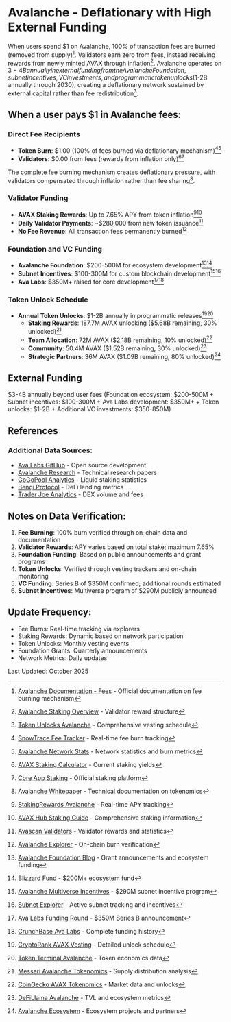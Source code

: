 # Avalanche - Deflationary with High External Funding

When users spend $1 on Avalanche, 100% of transaction fees are burned (removed from supply)[^1]. Validators earn zero from fees, instead receiving rewards from newly minted AVAX through inflation[^2]. Avalanche operates on $3-4B annually in external funding from the Avalanche Foundation, subnet incentives, VC investments, and programmatic token unlocks ($1-2B annually through 2030), creating a deflationary network sustained by external capital rather than fee redistribution[^3].

## When a user pays $1 in Avalanche fees:

### Direct Fee Recipients
- **Token Burn**: $1.00 (100% of fees burned via deflationary mechanism)[^4][^5]
- **Validators**: $0.00 from fees (rewards from inflation only)[^6][^7]

The complete fee burning mechanism creates deflationary pressure, with validators compensated through inflation rather than fee sharing[^8].

### Validator Funding
- **AVAX Staking Rewards**: Up to 7.65% APY from token inflation[^9][^10]
- **Daily Validator Payments**: ~$280,000 from new token issuance[^11]
- **No Fee Revenue**: All transaction fees permanently burned[^12]

### Foundation and VC Funding
- **Avalanche Foundation**: $200-500M for ecosystem development[^13][^14]
- **Subnet Incentives**: $100-300M for custom blockchain development[^15][^16]
- **Ava Labs**: $350M+ raised for core development[^17][^18]

### Token Unlock Schedule
- **Annual Token Unlocks**: $1-2B annually in programmatic releases[^19][^20]
  - **Staking Rewards**: 187.7M AVAX unlocking ($5.68B remaining, 30% unlocked)[^21]
  - **Team Allocation**: 72M AVAX ($2.18B remaining, 10% unlocked)[^22]
  - **Community**: 50.4M AVAX ($1.52B remaining, 30% unlocked)[^23]
  - **Strategic Partners**: 36M AVAX ($1.09B remaining, 80% unlocked)[^24]

## External Funding

$3-4B annually beyond user fees (Foundation ecosystem: $200-500M + Subnet incentives: $100-300M + Ava Labs development: $350M+ + Token unlocks: $1-2B + Additional VC investments: $350-850M)

## References

[^1]: [Avalanche Documentation - Fees](https://build.avax.network/docs/builderkit/components/transactions) - Official documentation on fee burning mechanism

[^2]: [Avalanche Staking Overview](https://support.avax.network/en/articles/6158840-what-is-staking) - Validator reward structure

[^3]: [Token Unlocks Avalanche](https://tokenomist.ai/avalanche-2) - Comprehensive vesting schedule

[^4]: [SnowTrace Fee Tracker](https://snowtrace.io/) - Real-time fee burn tracking

[^5]: [Avalanche Network Stats](https://stats.avax.network/) - Network statistics and burn metrics

[^6]: [AVAX Staking Calculator](https://www.stakingrewards.com/earn/avalanche/) - Current staking yields

[^7]: [Core App Staking](https://core.app/en/stake/) - Official staking platform

[^8]: [Avalanche Whitepaper](https://www.avalabs.org/whitepapers) - Technical documentation on tokenomics

[^9]: [StakingRewards Avalanche](https://www.stakingrewards.com/earn/avalanche/) - Real-time APY tracking

[^10]: [AVAX Hub Staking Guide](https://hub.avax.network/staking) - Comprehensive staking information

[^11]: [Avascan Validators](https://avascan.info/staking/validators) - Validator rewards and statistics

[^12]: [Avalanche Explorer](https://explorer.avax.network/) - On-chain burn verification

[^13]: [Avalanche Foundation Blog](https://www.avax.network/blog) - Grant announcements and ecosystem funding

[^14]: [Blizzard Fund](https://www.avalabs.org/blizzard) - $200M+ ecosystem fund

[^15]: [Avalanche Multiverse Incentives](https://medium.com/avalancheavax/avalanche-foundation-launches-avalanche-multiverse-an-up-to-290m-incentive-program-to-accelerate-c815ac5692c7) - $290M subnet incentive program

[^16]: [Subnet Explorer](https://subnets.avax.network/) - Active subnet tracking and incentives

[^17]: [Ava Labs Funding Round](https://www.avalabs.org/press) - $350M Series B announcement

[^18]: [CrunchBase Ava Labs](https://www.crunchbase.com/organization/ava-labs) - Complete funding history

[^19]: [CryptoRank AVAX Vesting](https://cryptorank.io/price/avalanche/vesting) - Detailed unlock schedule

[^20]: [Token Terminal Avalanche](https://tokenterminal.com/terminal/projects/avalanche) - Token economics data

[^21]: [Messari Avalanche Tokenomics](https://messari.io/project/avalanche) - Supply distribution analysis

[^22]: [CoinGecko AVAX Tokenomics](https://www.coingecko.com/en/coins/avalanche) - Market data and unlocks

[^23]: [DeFiLlama Avalanche](https://defillama.com/chain/Avalanche) - TVL and ecosystem metrics

[^24]: [Avalanche Ecosystem](https://ecosystem.avax.network/) - Ecosystem projects and partners

[^25]: [Dune Analytics Avalanche](https://dune.com/queries/352561/672496) - On-chain analytics

[^26]: [The Block Avalanche Data](https://www.theblock.co/data/on-chain-metrics/avalanche) - Network metrics

[^27]: [CryptoQuant AVAX](https://cryptoquant.com/asset/avax) - On-chain flow analysis

[^28]: [P-Chain Explorer](https://explorer.avax.network/p-chain) - Platform chain statistics

[^29]: [C-Chain Stats](https://stats.avax.network/dashboard/c-chain/) - Contract chain metrics

[^30]: [Avalanche Bridges](https://bridge.avax.network/) - Cross-chain bridge statistics

### Additional Data Sources:
- [Ava Labs GitHub](https://github.com/ava-labs) - Open source development
- [Avalanche Research](https://research.avalabs.org/) - Technical research papers
- [GoGoPool Analytics](https://gogopool.com/) - Liquid staking statistics
- [Benqi Protocol](https://benqi.fi/) - DeFi lending metrics
- [Trader Joe Analytics](https://analytics.traderjoexyz.com/) - DEX volume and fees

## Notes on Data Verification:
1. **Fee Burning**: 100% burn verified through on-chain data and documentation
2. **Validator Rewards**: APY varies based on total stake; maximum 7.65%
3. **Foundation Funding**: Based on public announcements and grant programs
4. **Token Unlocks**: Verified through vesting trackers and on-chain monitoring
5. **VC Funding**: Series B of $350M confirmed; additional rounds estimated
6. **Subnet Incentives**: Multiverse program of $290M publicly announced

## Update Frequency:
- Fee Burns: Real-time tracking via explorers
- Staking Rewards: Dynamic based on network participation
- Token Unlocks: Monthly vesting events
- Foundation Grants: Quarterly announcements
- Network Metrics: Daily updates

Last Updated: October 2025
